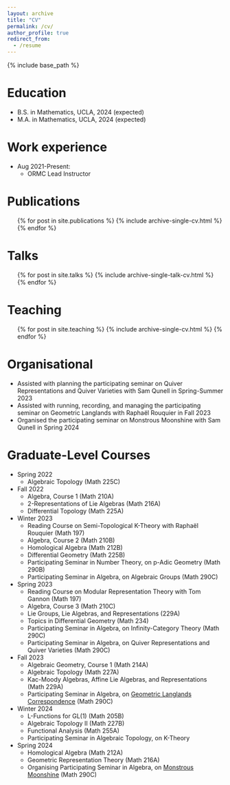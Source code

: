```yaml
---
layout: archive
title: "CV"
permalink: /cv/
author_profile: true
redirect_from:
  - /resume
---
```


{% include base_path %}

Education
======
* B.S. in Mathematics, UCLA, 2024 (expected)
* M.A. in Mathematics, UCLA, 2024 (expected)

Work experience
======
* Aug 2021-Present:
  * ORMC Lead Instructor

Publications
======
  <ul>{% for post in site.publications %}
    {% include archive-single-cv.html %}
  {% endfor %}</ul>
  
Talks
======
  <ul>{% for post in site.talks %}
    {% include archive-single-talk-cv.html %}
  {% endfor %}</ul>
  
Teaching
======
  <ul>{% for post in site.teaching %}
    {% include archive-single-cv.html %}
  {% endfor %}</ul>

Organisational
=====

- Assisted with planning the participating seminar on Quiver Representations and Quiver Varieties with Sam Qunell in Spring-Summer 2023
- Assisted with running, recording, and managing the participating seminar on Geometric Langlands with Raphaël Rouquier in Fall 2023
- Organised the participating seminar on Monstrous Moonshine with Sam Qunell in Spring 2024

Graduate-Level Courses
====

- Spring 2022
  - Algebraic Topology (Math 225C)
- Fall 2022
  - Algebra, Course 1 (Math 210A)
  - 2-Representations of Lie Algebras (Math 216A)
  - Differential Topology (Math 225A)
- Winter 2023
  - Reading Course on Semi-Topological K-Theory with Raphaël Rouquier (Math 197)
  - Algebra, Course 2 (Math 210B)
  - Homological Algebra (Math 212B)
  - Differential Geometry (Math 225B)
  - Participating Seminar in Number Theory, on p-Adic Geometry (Math 290B)
  - Participating Seminar in Algebra, on Algebraic Groups (Math 290C)
- Spring 2023
  - Reading Course on Modular Representation Theory with Tom Gannon (Math 197)
  - Algebra, Course 3 (Math 210C)
  - Lie Groups, Lie Algebras, and Representations (229A)
  - Topics in Differential Geometry (Math 234)
  - Participating Seminar in Algebra, on Infinity-Category Theory (Math 290C)
  - Participating Seminar in Algebra, on Quiver Representations and Quiver Varieties (Math 290C)
- Fall 2023
  - Algebraic Geometry, Course 1 (Math 214A)
  - Algebraic Topology (Math 227A)
  - Kac-Moody Algebras, Affine Lie Algebras, and Representations (Math 229A)
  - Participating Seminar in Algebra, on [Geometric Langlands Correspondence](https://max.steinbergfour.com/seminars/fall-2023-geometric-langlands) (Math 290C)
- Winter 2024
  - L-Functions for GL(1) (Math 205B)
  - Algebraic Topology II (Math 227B)
  - Functional Analysis (Math 255A)
  - Participating Seminar in Algebraic Topology, on K-Theory
- Spring 2024
  - Homological Algebra (Math 212A)
  - Geometric Representation Theory (Math 216A)
  - Organising Participating Seminar in Algebra, on [Monstrous Moonshine](https://max.steinbergfour.com/seminars/spring-2024-monstrous-moonshine) (Math 290C)
